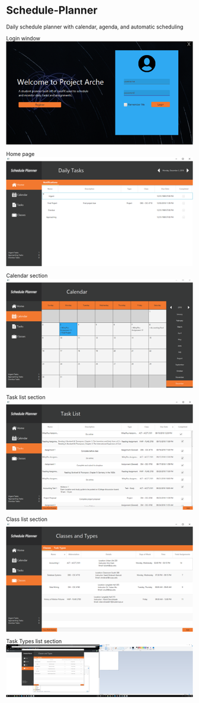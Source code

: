 # Schedule-Planner
Daily schedule planner with calendar, agenda, and automatic scheduling

Login window
![alt text](https://raw.githubusercontent.com/charripaul/Schedule-Planner/master/Arche/src/resources/readme-pics/login.png)

Home page
![alt text](https://raw.githubusercontent.com/charripaul/Schedule-Planner/master/Arche/src/resources/readme-pics/home.png)

Calendar section
![alt text](https://raw.githubusercontent.com/charripaul/Schedule-Planner/master/Arche/src/resources/readme-pics/calendar.png)

Task list section
![alt text](https://raw.githubusercontent.com/charripaul/Schedule-Planner/master/Arche/src/resources/readme-pics/tasks.png)

Class list section
![alt text](https://raw.githubusercontent.com/charripaul/Schedule-Planner/master/Arche/src/resources/readme-pics/classes.png)

Task Types list section
![alt text](https://raw.githubusercontent.com/charripaul/Schedule-Planner/master/Arche/src/resources/readme-pics/task-types.png)
